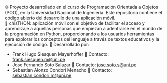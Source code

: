 🌐 Proyecto desarrollado en el curso de Programación Orientada a Objetos (POO), en la Universidad Nacional de Ingeniería. Este repositorio contiene el código abierto del desarrollo de una aplicación móvil.  
📲 chisTHON: aplicación móvil con el objetivo de facilitar el acceso y aprendizaje a aquellas personas que empiezan a adentrarse en el mundo de la programación en Python, proporcionando a los usuarios herramientas para explorar los conceptos del lenguaje a través de textos educativos y la ejecución de código.
👤 Desarrollado por:
- Frank Hugo Siesquen Mayerhoffer 📧 Contacto: frank.siesquen.m@uni.pe
- Jose Fernando Soto Salazar 📧 Contacto: jose.soto.s@uni.pe
- Sebastian Alonzo Condorí Menacho 📧 Contacto: sebastian.condori.m@uni.pe
